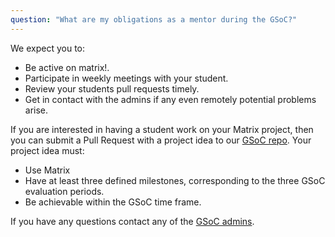 ```yaml
---
question: "What are my obligations as a mentor during the GSoC?"
---
```


We expect you to:

* Be active on matrix!.
* Participate in weekly meetings with your student.
* Review your students pull requests timely.
* Get in contact with the admins if any even remotely potential problems arise.


If you are interested in having a student work on your Matrix project, then you
can submit a Pull Request with a project idea to our 
[GSoC repo](https://github.com/matrix-org/gsoc). Your project idea must:

* Use Matrix
* Have at least three defined milestones, corresponding to the three GSoC evaluation periods.
* Be achievable within the GSoC time frame.


If you have any questions contact any of the [GSoC admins](http://matrix-org.github.io/gsoc/#/mentors).
